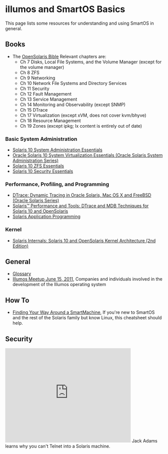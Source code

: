 # illumos and SmartOS Basics

This page lists some resources for understanding and using SmartOS in
general.

## Books

<!-- markdownlint-disable ul-indent -->
<!-- markdownlint wants 2 spaces, mkdocs needs 4 spaces per level -->
- The
  [OpenSolaris Bible](http://www.amazon.com/OpenSolaris-Bible-Wiley-Nicholas-Solter/dp/0470385480/ref=sr_1_1?s=books&ie=UTF8&qid=1318187762&sr=1-1)
  Relevant chapters are:
    - Ch 7 Disks, Local File Systems, and the Volume Manager (except for the
      volume manager)
    - Ch 8 ZFS
    - Ch 9 Networking
    - Ch 10 Network File Systems and Directory Services
    - Ch 11 Security
    - Ch 12 Fault Management
    - Ch 13 Service Management
    - Ch 14 Monitoring and Observability (except SNMP)
    - Ch 15 DTrace
    - Ch 17 Virtualization (except xVM, does not cover kvm/bhyve)
    - Ch 18 Resource Management
    - Ch 19 Zones (except ipkg; lx content is entirely out of date)
<!-- markdownlint-enable ul-indent -->

### Basic System Administration

- [Solaris 10 System Administration Essentials](http://www.amazon.com/Solaris-10-System-Administration-Essentials/dp/013700009X)
- [Oracle Solaris 10 System Virtualization Essentials (Oracle Solaris System Administration Series)](http://www.amazon.com/Oracle-Solaris-Virtualization-Essentials-Administration/dp/013708188X)
- [Solaris 10 ZFS Essentials](http://www.amazon.com/Solaris-ZFS-Essentials-Scott-Watanabe/dp/0137000103)
- [Solaris 10 Security Essentials](http://www.amazon.com/Solaris-Security-Essentials-Microsystems-Engineers/dp/0137012330)

### Performance, Profiling, and Programming

- [DTrace: Dynamic Tracing in Oracle Solaris, Mac OS X and FreeBSD (Oracle Solaris Series)](http://www.amazon.com/DTrace-Dynamic-Tracing-Solaris-FreeBSD/dp/0132091518)
- [Solaris™ Performance and Tools: DTrace and MDB Techniques for Solaris 10 and OpenSolaris](http://www.amazon.com/Solaris-Performance-Tools-Techniques-OpenSolaris/dp/0131568191)
- [Solaris Application Programming](http://www.amazon.com/Solaris-Application-Programming-Darryl-Gove/dp/0138134553)

### Kernel

- [Solaris Internals: Solaris 10 and OpenSolaris Kernel Architecture (2nd Edition)](http://www.amazon.com/Solaris-Internals-OpenSolaris-Architecture-Edition/dp/0131482092)

## General

- [Glossary](http://sdcdoc.joyent.com/sdcdoc/display/sdc/SmartDataCenter+Glossary)
- [Illumos Meetup June 15, 2011](http://www.youtube.com/playlist?list=PLDCCD08516746DB82),
  Companies and individuals involved in the development of the Illumos
  operating system

## How To

- [Finding Your Way Around a SmartMachine](http://wiki.joyent.com/display/smart/Finding+Your+Way+Around+a+SmartMachine),
  If you're new to SmartOS and the rest of the Solaris family but know
  Linux, this cheatsheet should help.

## Security

<iframe class="youtube-player" type="text/html" style="width: 400px;
    height: 300px" src="https://www.youtube.com/embed/0EEf9y1nwYo"
    frameborder="0">
</iframe>
Jack Adams learns why you can't Telnet into a Solaris machine.
